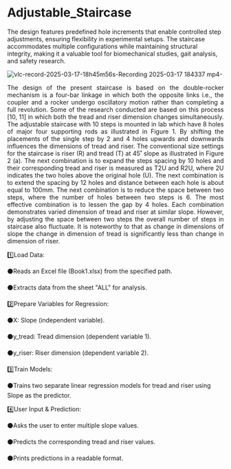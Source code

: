 # Adjustable_Staircase
The design features predefined hole increments that enable controlled step adjustments, ensuring flexibility in experimental setups. The staircase accommodates multiple configurations while maintaining structural integrity, making it a valuable tool for biomechanical studies, gait analysis, and safety research.


![vlc-record-2025-03-17-18h45m56s-Recording 2025-03-17 184337 mp4-](https://github.com/user-attachments/assets/3cef2fa9-66fd-4dc2-b44e-c0abdb8e156b)



<p align="justify"> The design of the present staircase is based on the double-rocker mechanism is a four-bar linkage in which both the opposite links i.e., the coupler and a rocker undergo oscillatory motion rather than completing a full revolution.  Some of the research conducted are based on this process [10, 11] in which both the tread and riser dimension changes simultaneously.  The adjustable staircase with 10 steps is mounted in lab which have 8 holes of major four supporting rods as illustrated in Figure 1.  By shifting the placements of the single step by 2 and 4 holes upwards and downwards influences the dimensions of tread and riser.  The conventional size settings for the staircase is riser (R) and tread (T) at 45˚ slope as illustrated in Figure 2 (a).  The next combination is to expand the steps spacing by 10 holes and their corresponding tread and riser is measured as T2U and R2U, where 2U indicates the two holes above the original hole (U).  The next combination is to extend the spacing by 12 holes and distance between each hole is about equal to 100mm.  The next combination is to reduce the space between two steps, where the number of holes between two steps is 6.  The most effective combination is to lessen the gap by 4 holes.  Each combination demonstrates varied dimension of tread and riser at similar slope.  However, by adjusting the space between two steps the overall number of steps in staircase also fluctuate.  It is noteworthy to that as change in dimensions of slope the change in dimension of tread is significantly less than change in dimension of riser. </p>



1️⃣Load Data:

  ⚫Reads an Excel file (Book1.xlsx) from the specified path.
  
  ⚫Extracts data from the sheet "ALL" for analysis.

2️⃣Prepare Variables for Regression:


  ⚫X: Slope (independent variable).
  
  ⚫y_tread: Tread dimension (dependent variable 1).
  
  ⚫y_riser: Riser dimension (dependent variable 2).


3️⃣Train Models:

  ⚫Trains two separate linear regression models for tread and riser using Slope as the predictor.

4️⃣User Input & Prediction:

  ⚫Asks the user to enter multiple slope values.
  
  ⚫Predicts the corresponding tread and riser values.
  
  ⚫Prints predictions in a readable format.
